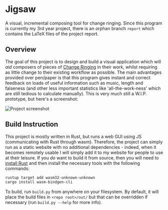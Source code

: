 # Jigsaw

A visual, incremental composing tool for change ringing.  Since this program is currently my 3rd
year project, there is an orphan branch `report` which contains the LaTeX files of the project
report.

## Overview

The goal of this project is to design and build a visual application which will _aid_ composers of
pieces of [Change Ringing](https://en.wikipedia.org/wiki/Change_ringing) in their work, whilst
requiring as little change to their existing workflow as possible.  The main advantages provided
over pen/paper is that this program gives instant and correct feedback on loads of useful
information such as music, length and falseness (and other less important statistics like
'all-the-work-ness' which are still tedious to calculate manually).  This is very much still a
W.I.P. prototype, but here's a screenshot:

![Project screenshot](https://raw.githubusercontent.com/kneasle/jigsaw/report/screenshot-2021-03-16.png)

## Build Instruction

This project is mostly written in Rust, but runs a web GUI using JS (communicating with Rust through
wasm).  Therefore, the project can simply run as a static website with no additional dependencies -
indeed, when it becomes remotely usable I will simply add it to my website for people to use at
their leisure.  If you _do_ want to build it from source, then you will need to
[install Rust](https://www.rust-lang.org/tools/install) and then install the necessary tools with
the following commands:
```bash
rustup target add wasm32-unknown-unknown
cargo install wasm-bindgen-cli
```

To build, run `build.py` from anywhere on your filesystem.  By default, it will place the build
files in `<repo root>/out/` but that can be overridden if necessary (run `build.py --help` for more
info).
